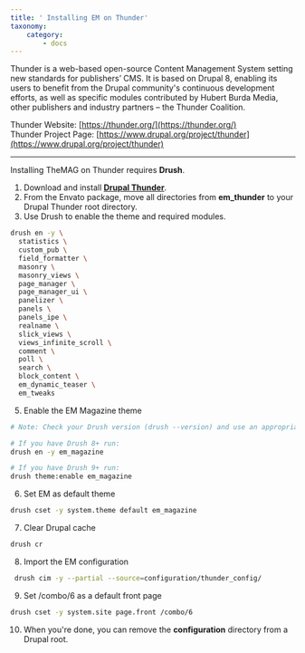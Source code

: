 ```yaml
---
title: ' Installing EM on Thunder'
taxonomy:
    category:
        - docs
---
```


Thunder is a web-based open-source Content Management System setting new standards for publishers’ CMS. It is based on Drupal 8, enabling its users to benefit from the Drupal community's continuous development efforts, as well as specific modules contributed by Hubert Burda Media, other publishers and industry partners – the Thunder Coalition.

Thunder Website: [https://thunder.org/](https://thunder.org/)<br>
Thunder Project Page: [https://www.drupal.org/project/thunder](https://www.drupal.org/project/thunder)

<hr>

Installing TheMAG on Thunder requires **Drush**.

1. Download and install [**Drupal Thunder**](https://www.drupal.org/project/thunder).
2. From the Envato package, move all directories from **em_thunder** to your Drupal Thunder root directory.
4. Use Drush to enable the theme and required modules.

```sh
drush en -y \
  statistics \
  custom_pub \
  field_formatter \
  masonry \
  masonry_views \
  page_manager \
  page_manager_ui \
  panelizer \
  panels \
  panels_ipe \
  realname \
  slick_views \
  views_infinite_scroll \
  comment \
  poll \
  search \
  block_content \
  em_dynamic_teaser \
  em_tweaks
```

5. Enable the EM Magazine theme

```sh
# Note: Check your Drush version (drush --version) and use an appropriate command to enable the theme:

# If you have Drush 8+ run:
drush en -y em_magazine

# If you have Drush 9+ run:
drush theme:enable em_magazine
```

6. Set EM as default theme

```sh
drush cset -y system.theme default em_magazine
```

7. Clear Drupal cache

```sh
drush cr
```

8. Import the EM configuration

```sh
 drush cim -y --partial --source=configuration/thunder_config/
```

9. Set /combo/6 as a default front page

```sh
drush cset -y system.site page.front /combo/6
```

10. When you're done, you can remove the **configuration** directory from a Drupal root.

